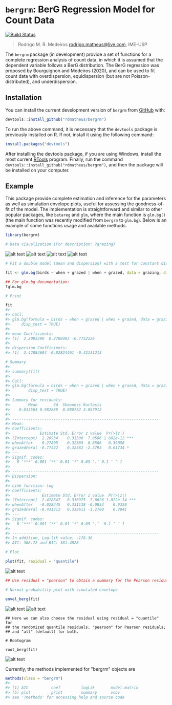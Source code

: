 # `bergrm`: BerG Regression Model for Count Data

[![Build Status](https://travis-ci.com/travis-ci/travis-web.svg?branch=master)](https://travis-ci.com/travis-ci/travis-web)

> Rodrigo M. R. Medeiros
> <rodrigo.matheus@live.com>, IME-USP

The `bergrm` package (in development) provide a set of functions for a complete regression analysis of count data, in which it is assumed that the dependent variable follows a BerG distribution. The BerG regression was proposed by Bourguignon and Medeiros (2020), and can be used to fit count data with overdispersion, equidispersion (but are not Poisson-distributed), and underdispersion.

## Installation

You can install the current development version of `bergrm` from [GitHub](https://github.com/rdmatheus/sdlrm) with:

``` r
devtools::install_github("rdmatheus/bergrm")
```
To run the above command, it is necessary that the `devtools` package is previously installed on R. If not, install it using the following command:

``` r
install.packages("devtools")
```
After installing the devtools package, if you are using Windows, install the most current [RTools](https://cran.r-project.org/bin/windows/Rtools/) program. Finally, run the command `devtools::install_github("rdmatheus/bergrm")`, and then the package will be installed on your computer.

## Example

This package provide complete estimation and inference for the parameters as well as simulation envelope plots, useful for assessing the goodness-of-fit of the model. The implementation is straightforward and similar to other popular packages, like `betareg` and `glm`, where the main function is `glm.bg()` (the main function was recently modified from `bergrm` to `glm.bg`). Below is an example of some functions usage and available methods.

``` r
library(bergrm)

# Data visualization (For description: ?grazing)
```
![alt text](figures/fig1a.png)
![alt text](figures/fig1b.png)
![alt text](figures/fig1c.png)
![alt text](figures/fig1d.png)

``` r
# Fit a double model (mean and dispersion) with a test for constant dispersion

fit <- glm.bg(birds ~ when + grazed | when + grazed, data = grazing, disp_test = TRUE)

## For glm.bg documentation:
?glm.bg

# Print

fit
#> 
#> Call:
#> glm.bg(formula = birds ~ when + grazed | when + grazed, data = grazing, 
#>     disp_test = TRUE)
#> 
#> mean Coefficients:
#> [1]  2.2093390  0.2780493 -0.7752226
#> 
#> dispersion Coefficients:
#> [1]  2.42884684 -0.02824461 -0.43131213

# Summary
#> 
#> summary(fit)
#>
#> Call:
#> glm.bg(formula = birds ~ when + grazed | when + grazed, data = grazing, 
#>        disp_test = TRUE)
#>
#> Summary for residuals:
#>        Mean       Sd  Skewness Kurtosis
#>    0.013563 0.982888  0.080752 3.057912
#> 
#> ----------------------------------------------------------------
#> Mean:
#> Coefficients:
#>             Estimate Std. Error z value  Pr(>|z|)    
#> (Intercept)  2.20934    0.31300  7.0586 1.682e-12 ***
#> whenAfter    0.27805    0.32385  0.8586   0.39058    
#> grazedFeral -0.77522    0.32582 -2.3793   0.01734 *  
#> ---
#> Signif. codes:  
#>   0 ‘***’ 0.001 ‘**’ 0.01 ‘*’ 0.05 ‘.’ 0.1 ‘ ’ 1
#> 
#> ----------------------------------------------------------------
#> Dispersion:
#> 
#> Link function: log 
#> Coefficients:
#>              Estimate Std. Error z value  Pr(>|z|)    
#> (Intercept)  2.428847   0.316975  7.6626 1.822e-14 ***
#> whenAfter   -0.028245   0.331138 -0.0853    0.9320    
#> grazedFeral -0.431312   0.339611 -1.2700    0.2041    
#> ---
#> Signif. codes:  
#>   0 ‘***’ 0.001 ‘**’ 0.01 ‘*’ 0.05 ‘.’  0.1 ‘ ’ 1
#> 
#> ----------------------------------------------------------------
#> In addition, Log-lik value: -178.36 
#> AIC: 368.72 and BIC: 381.4828

# Plot

plot(fit, residual = "quantile") 
```
![alt text](figures/fig2.png)

``` r
## Use residual = "pearson" to obtain a summary for the Pearson residuals.

# Normal probability plot with simulated envelope 

envel_berg(fit)
```
![alt text](figures/fig3a.png)
![alt text](figures/fig3b.png)

```
## Here we can also choose the residual using residual = "quantile" for
## the randomized quantile residuals; "pearson" for Pearson residuals;
## and "all" (default) for both.

# Rootogram

root_berg(fit)
```
![alt text](figures/fig4.png)

Currently, the methods implemented for "bergrm" objects are
``` r
methods(class = "bergrm")
#>
#> [1] AIC          coef         logLik       model.matrix
#> [5] plot         print        summary      vcov        
#> see '?methods' for accessing help and source code
```
